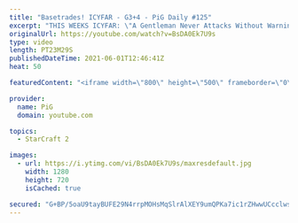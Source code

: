 ```yaml
---
title: "Basetrades! ICYFAR - G3+4 - PiG Daily #125"
excerpt: "THIS WEEKS ICYFAR: \"A Gentleman Never Attacks Without Warning - You must send at least a single unit in front of your army and complete a dance animation, within your opponents sight range, before beginning any assault\" - Send submissions to eonblu95@gmail.com as attachment AND only ICYFAR as title!"
originalUrl: https://youtube.com/watch?v=BsDA0Ek7U9s
type: video
length: PT23M29S
publishedDateTime: 2021-06-01T12:46:41Z
heat: 50

featuredContent: "<iframe width=\"800\" height=\"500\" frameborder=\"0\" src=\"https://www.youtube.com/embed/BsDA0Ek7U9s\" allow=\"accelerometer; autoplay; encrypted-media; gyroscope; picture-in-picture\" allowfullscreen></iframe>"

provider:
  name: PiG
  domain: youtube.com

topics:
  - StarCraft 2

images:
  - url: https://i.ytimg.com/vi/BsDA0Ek7U9s/maxresdefault.jpg
    width: 1280
    height: 720
    isCached: true

secured: "G+BP/5oaU9tayBUFE29N4rrpMOHsMqSlrAlXEY9umQPKa7ic1rZHwwUCcclwscM1CYeORO2kZWeD0UdI4C5IxKK3K6HzzDgG+Zt17c8ayjQKO4gkOZMepq3tXDYqzTY361bXga1HvBMPHjoDEMBV3jM1xeqSNAN5ghj41Hil5cYVIotemqYltCPaOThgQtlyqdNy+6MbvpKqOZ5fuIyEOQiZJ4Xwr7KkW0tVikVSELkEBd6pufJAHF+w1NS0CsiRt5+oUEklx9o8wyyYZkKehObApv7e/Nom1mtmHW48vRBPtD6m+sxWwXfdpL96VwN8062e9yMIF273HNaJ3+jVhlZU+v6PNVP94qWTfp7+cmNXUVj6AGLuIgy9dMVqPFAmwspnxppuawgX35Nw8P9wOhUk+Wn7zDx3s8lyFuVrkRQ=;BsviiIe69ofrP/vW7d/kVA=="
---
```


